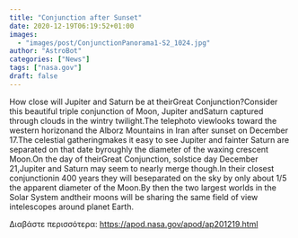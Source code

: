 ```yaml
---
title: "Conjunction after Sunset"
date: 2020-12-19T06:19:52+01:00
images:
  - "images/post/ConjunctionPanorama1-S2_1024.jpg"
author: "AstroBot"
categories: ["News"]
tags: ["nasa.gov"]
draft: false
---
```


How close will Jupiter and Saturn be at theirGreat Conjunction?Consider this beautiful triple conjunction of Moon, Jupiter andSaturn captured through clouds in the wintry twilight.The telephoto viewlooks toward the western horizonand the Alborz Mountains in Iran after sunset on December 17.The celestial gatheringmakes it easy to see Jupiter and fainter Saturn are separated on that date byroughly the diameter of the waxing crescent Moon.On the day of theirGreat Conjunction, solstice day December 21,Jupiter and Saturn may seem to nearly merge though.In their closest conjunctionin 400 years they will beseparated on the sky by only about 1/5 the apparent diameter of the Moon.By then the two largest worlds in the Solar System andtheir moons will be sharing the same field of view intelescopes around planet Earth.

Διαβάστε περισσότερα: https://apod.nasa.gov/apod/ap201219.html
